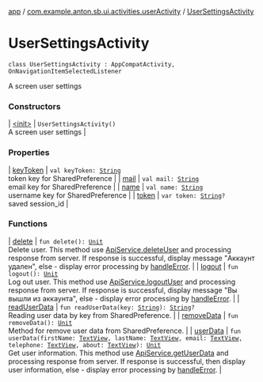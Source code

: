 [app](../../index.md) / [com.example.anton.sb.ui.activities.userActivity](../index.md) / [UserSettingsActivity](./index.md)

# UserSettingsActivity

`class UserSettingsActivity : AppCompatActivity, OnNavigationItemSelectedListener`

A screen user settings

### Constructors

| [&lt;init&gt;](-init-.md) | `UserSettingsActivity()`<br>A screen user settings |

### Properties

| [keyToken](key-token.md) | `val keyToken: `[`String`](https://kotlinlang.org/api/latest/jvm/stdlib/kotlin/-string/index.html)<br>token key for SharedPreference |
| [mail](mail.md) | `val mail: `[`String`](https://kotlinlang.org/api/latest/jvm/stdlib/kotlin/-string/index.html)<br>email key for SharedPreference |
| [name](name.md) | `val name: `[`String`](https://kotlinlang.org/api/latest/jvm/stdlib/kotlin/-string/index.html)<br>username key for SharedPreference |
| [token](token.md) | `var token: `[`String`](https://kotlinlang.org/api/latest/jvm/stdlib/kotlin/-string/index.html)`?`<br>saved session_id |

### Functions

| [delete](delete.md) | `fun delete(): `[`Unit`](https://kotlinlang.org/api/latest/jvm/stdlib/kotlin/-unit/index.html)<br>Delete user. This method use [ApiService.deleteUser](../../com.example.anton.sb.service/-api-service/delete-user.md) and processing response from server. If response is successful, display message "Аккаунт удален", else - display error processing by [handleError](../../com.example.anton.sb.extensions/handle-error.md). |
| [logout](logout.md) | `fun logout(): `[`Unit`](https://kotlinlang.org/api/latest/jvm/stdlib/kotlin/-unit/index.html)<br>Log out user. This method use [ApiService.logoutUser](../../com.example.anton.sb.service/-api-service/logout-user.md) and processing response from server. If response is successful, display message "Вы вышли из аккаунта", else - display error processing by [handleError](../../com.example.anton.sb.extensions/handle-error.md). |
| [readUserData](read-user-data.md) | `fun readUserData(key: `[`String`](https://kotlinlang.org/api/latest/jvm/stdlib/kotlin/-string/index.html)`): `[`String`](https://kotlinlang.org/api/latest/jvm/stdlib/kotlin/-string/index.html)`?`<br>Reading user data by key from SharedPreference. |
| [removeData](remove-data.md) | `fun removeData(): `[`Unit`](https://kotlinlang.org/api/latest/jvm/stdlib/kotlin/-unit/index.html)<br>Method for remove user data from SharedPreference. |
| [userData](user-data.md) | `fun userData(firstName: `[`TextView`](https://developer.android.com/reference/android/widget/TextView.html)`, lastName: `[`TextView`](https://developer.android.com/reference/android/widget/TextView.html)`, email: `[`TextView`](https://developer.android.com/reference/android/widget/TextView.html)`, telephone: `[`TextView`](https://developer.android.com/reference/android/widget/TextView.html)`, about: `[`TextView`](https://developer.android.com/reference/android/widget/TextView.html)`): `[`Unit`](https://kotlinlang.org/api/latest/jvm/stdlib/kotlin/-unit/index.html)<br>Get user information. This method use [ApiService.getUserData](../../com.example.anton.sb.service/-api-service/get-user-data.md) and processing response from server. If response is successful, then display user information, else - display error processing by [handleError](../../com.example.anton.sb.extensions/handle-error.md). |

